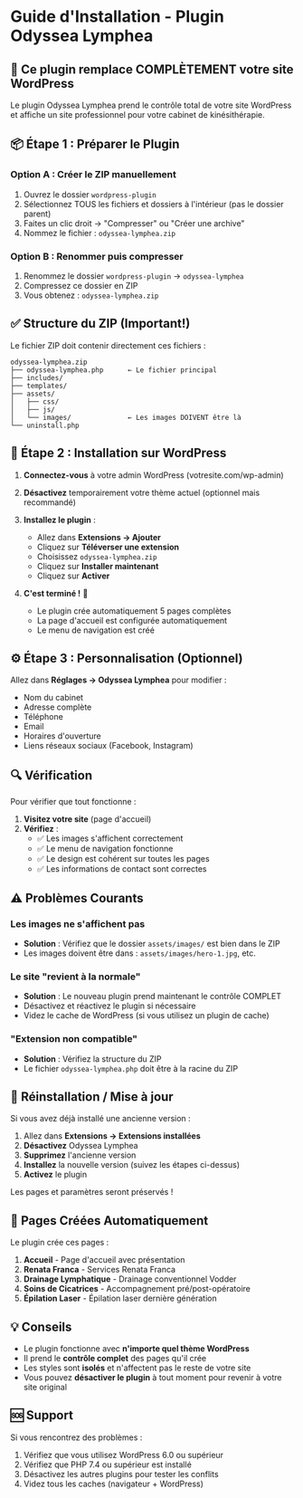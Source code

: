 # Guide d'Installation - Plugin Odyssea Lymphea

## 🎯 Ce plugin remplace COMPLÈTEMENT votre site WordPress

Le plugin Odyssea Lymphea prend le contrôle total de votre site WordPress et affiche un site professionnel pour votre cabinet de kinésithérapie.

## 📦 Étape 1 : Préparer le Plugin

### Option A : Créer le ZIP manuellement
1. Ouvrez le dossier `wordpress-plugin`
2. Sélectionnez TOUS les fichiers et dossiers à l'intérieur (pas le dossier parent)
3. Faites un clic droit → "Compresser" ou "Créer une archive"
4. Nommez le fichier : `odyssea-lymphea.zip`

### Option B : Renommer puis compresser
1. Renommez le dossier `wordpress-plugin` → `odyssea-lymphea`
2. Compressez ce dossier en ZIP
3. Vous obtenez : `odyssea-lymphea.zip`

## ✅ Structure du ZIP (Important!)

Le fichier ZIP doit contenir directement ces fichiers :
```
odyssea-lymphea.zip
├── odyssea-lymphea.php      ← Le fichier principal
├── includes/
├── templates/
├── assets/
│   ├── css/
│   ├── js/
│   └── images/              ← Les images DOIVENT être là
└── uninstall.php
```

## 🚀 Étape 2 : Installation sur WordPress

1. **Connectez-vous** à votre admin WordPress (votresite.com/wp-admin)

2. **Désactivez** temporairement votre thème actuel (optionnel mais recommandé)

3. **Installez le plugin** :
   - Allez dans **Extensions → Ajouter**
   - Cliquez sur **Téléverser une extension**
   - Choisissez `odyssea-lymphea.zip`
   - Cliquez sur **Installer maintenant**
   - Cliquez sur **Activer**

4. **C'est terminé !** 🎉
   - Le plugin crée automatiquement 5 pages complètes
   - La page d'accueil est configurée automatiquement
   - Le menu de navigation est créé

## ⚙️ Étape 3 : Personnalisation (Optionnel)

Allez dans **Réglages → Odyssea Lymphea** pour modifier :
- Nom du cabinet
- Adresse complète
- Téléphone
- Email
- Horaires d'ouverture
- Liens réseaux sociaux (Facebook, Instagram)

## 🔍 Vérification

Pour vérifier que tout fonctionne :

1. **Visitez votre site** (page d'accueil)
2. **Vérifiez** :
   - ✅ Les images s'affichent correctement
   - ✅ Le menu de navigation fonctionne
   - ✅ Le design est cohérent sur toutes les pages
   - ✅ Les informations de contact sont correctes

## ⚠️ Problèmes Courants

### Les images ne s'affichent pas
- **Solution** : Vérifiez que le dossier `assets/images/` est bien dans le ZIP
- Les images doivent être dans : `assets/images/hero-1.jpg`, etc.

### Le site "revient à la normale"
- **Solution** : Le nouveau plugin prend maintenant le contrôle COMPLET
- Désactivez et réactivez le plugin si nécessaire
- Videz le cache de WordPress (si vous utilisez un plugin de cache)

### "Extension non compatible"
- **Solution** : Vérifiez la structure du ZIP
- Le fichier `odyssea-lymphea.php` doit être à la racine du ZIP

## 🔄 Réinstallation / Mise à jour

Si vous avez déjà installé une ancienne version :

1. Allez dans **Extensions → Extensions installées**
2. **Désactivez** Odyssea Lymphea
3. **Supprimez** l'ancienne version
4. **Installez** la nouvelle version (suivez les étapes ci-dessus)
5. **Activez** le plugin

Les pages et paramètres seront préservés !

## 📱 Pages Créées Automatiquement

Le plugin crée ces pages :

1. **Accueil** - Page d'accueil avec présentation
2. **Renata Franca** - Services Renata Franca
3. **Drainage Lymphatique** - Drainage conventionnel Vodder
4. **Soins de Cicatrices** - Accompagnement pré/post-opératoire
5. **Épilation Laser** - Épilation laser dernière génération

## 💡 Conseils

- Le plugin fonctionne avec **n'importe quel thème WordPress**
- Il prend le **contrôle complet** des pages qu'il crée
- Les styles sont **isolés** et n'affectent pas le reste de votre site
- Vous pouvez **désactiver le plugin** à tout moment pour revenir à votre site original

## 🆘 Support

Si vous rencontrez des problèmes :
1. Vérifiez que vous utilisez WordPress 6.0 ou supérieur
2. Vérifiez que PHP 7.4 ou supérieur est installé
3. Désactivez les autres plugins pour tester les conflits
4. Videz tous les caches (navigateur + WordPress)
